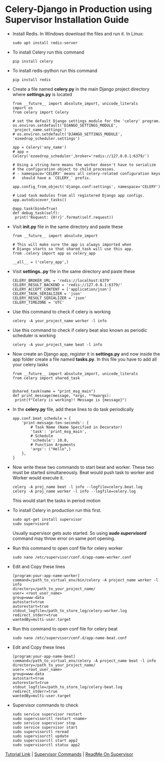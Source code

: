 # Celery-Django in Production using Supervisor Installation Guide
 - Install Redis. In Windows download the files and run it. In Linux:
   ```
   sudo apt install redis-server
   ```
 - To install Celery run this command
   ```
   pip install celery
   ```
 - To install redis-python run this command
   ```
   pip install redis
   ```
 - Create a file named **celery.py** in the main Django project directory where **settings.py** is located
   ```
   from __future__ import absolute_import, unicode_literals
   import os
   from celery import Celery

   # set the default Django settings module for the 'celery' program.
   os.environ.setdefault('DJANGO_SETTINGS_MODULE', 'project_name.settings')
   # os.environ.setdefault('DJANGO_SETTINGS_MODULE', 'ezeedrop_scheduler.settings')

   app = Celery('any_name')
   # app = Celery('ezeedrop_scheduler',broker='redis://127.0.0.1:6379/')

   # Using a string here means the worker doesn't have to serialize
   # the configuration object to child processes.
   # - namespace='CELERY' means all celery-related configuration keys
   #   should have a `CELERY_` prefix.

   app.config_from_object('django.conf:settings', namespace='CELERY')
   
   # Load task modules from all registered Django app configs.
   app.autodiscover_tasks()

   @app.task(bind=True)
   def debug_task(self):
   	print('Request: {0!r}'.format(self.request))
   ```   
   
 - Visit **__init__.py** file in the same directory and paste these
   ```
   from __future__ import absolute_import

   # This will make sure the app is always imported when
   # Django starts so that shared_task will use this app.
   from .celery import app as celery_app

   __all__ = ('celery_app',)
   ```   
 - Visit **settings..py** file in the same directory and paste these
   ```
   CELERY_BROKER_URL = 'redis://localhost:6379'
   CELERY_RESULT_BACKEND = 'redis://127.0.0.1:6379/'
   CELERY_ACCEPT_CONTENT = ['application/json']
   CELERY_TASK_SERIALIZER = 'json'
   CELERY_RESULT_SERIALIZER = 'json'
   CELERY_TIMEZONE = 'UTC'
   ```   
 - Use this command to check if celery is working
   ```
   celery -A your_project_name worker -l info
   ```
 - Use this command to check if celery beat also known as periodic scheduler is working
   ```
   celery -A your_project_name beat -l info
   ```
 - Now create an Django app, register it in **settings.py** and now inside the app folder create a file named **tasks.py**. In this file you have to add all your celery tasks
   ```
   from __future__ import absolute_import, unicode_literals
   from celery import shared_task
   
   
   @shared_task(name = "print_msg_main")
   def print_message(message, *args, **kwargs):
    print(f"Celery is working!! Message is {message}")
   ```
 - In the **celery.py** file, add these lines to do task periodically
   ```
   app.conf.beat_schedule = {
       'print-message-ten-seconds': {
           # Task Name (Name Specified in Decorator)
           'task': 'print_msg_main',  
           # Schedule      
           'schedule': 10.0,
           # Function Arguments 
           'args': ("Hello",) 
       },
   } 
   ```
 - Now write these two commands to start beat and worker. These two must be started simultaneously. Beat would push task to worker and Worker would execute it.
   ```
   celery -A proj_name beat -l info --logfile=celery.beat.log
   celery -A proj_name worker -l info --logfile=celery.log
   ```
   
   This would start the tasks in period motion

 - To install Celery in production run this first.
   ```
   sudo apt-get install supervisor
   sudo supervisord
   ```
   Usually supervisor gets auto started. So using ***sudo supervisord*** command may throw error on same port opening.
   
 - Run this command to open conf file for celery worker
   ```
   sudo nano /etc/supervisor/conf.d/app-name-worker.conf
   ```
 - Edit and Copy these lines
   ```
   [program:your-app-name-worker]
   command=/path_to_virtual_env/bin/celery -A project_name worker -l info
   directory=/path_to_your_project_name/
   user= <root_user_name>
   group=www-data
   autostart=true
   autorestart=true
   stdout_logfile=/path_to_store_log/celery-worker.log
   redirect_stderr=true
   wantedBy=multi-user.target
   ```
 - Run this command to open conf file for celery beat
   ```
   sudo nano /etc/supervisor/conf.d/app-name-beat.conf
   ```
 - Edit and Copy these lines
   ```
   [program:your-app-name-beat]
   command=/path_to_virtual_env/celery -A project_name beat -l info
   directory=/path_to_your_project_name/
   user= <root_user_name>
   group=www-data
   autostart=true
   autorestart=true
   stdout_logfile=/path_to_store_log/celery-beat.log
   redirect_stderr=true
   wantedBy=multi-user.target
   ```
- Supervisor commands to check
  ```
  sudo service supervisor restart
  sudo supervisorctl restart <name>
  sudo service supervisor stop
  sudo service supervisor start
  sudo supervisorctl reread
  sudo supervisorctl update
  sudo supervisorctl start app2
  sudo supervisorctl status app2
  ```

[Tutorial Link](https://nickmccullum.com/celery-django-periodic-tasks/) | [Supervisor Commands](https://www.onurguzel.com/supervisord-restarting-and-reloading/) | [ReadMe On Supervisor](https://gist.github.com/mau21mau/9371a95b7c14ddf7000c1827b7693801)




























